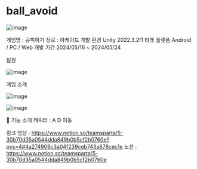 # ball_avoid
![image](https://github.com/bfcat46/ball_avoid/assets/54877137/029de790-d77e-4aea-a264-e2169f680c4e)

게임명 : 공피하기
장르	:  아케이드
개발 환경	Unity 2022.3.2f1
타겟 플랫폼	Android / PC / Web
개발 기간	2024/05/16 ~ 2024/05/24

팀원 

![image](https://github.com/bfcat46/ball_avoid/assets/54877137/7572dd79-ad73-46fb-91f8-d8d8e43dce3e)



게임 소개


![image](https://github.com/bfcat46/ball_avoid/assets/54877137/30e8ccee-7b5f-49b4-8635-359ce6fdfff5)

![image](https://github.com/bfcat46/ball_avoid/assets/54877137/5bda50ed-7d3d-4e18-be62-f4318577ae5c)



🔧 기능 소개
캐릭터 : A D 이동


링크
영상 : https://www.notion.so/teamsparta/5-30b70d35a0544dda849b0b5cf2b0760e?pvs=4#4a274909c3a04f239ceb743a878cec1e
노션 : https://www.notion.so/teamsparta/5-30b70d35a0544dda849b0b5cf2b0760e
